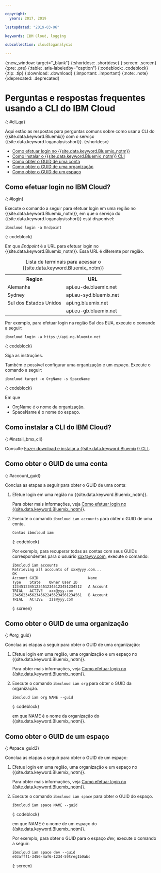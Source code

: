 ```yaml
---

copyright:
  years: 2017, 2019

lastupdated: "2019-03-06"

keywords: IBM Cloud, logging

subcollection: cloudloganalysis

---
```


{:new_window: target="_blank"}
{:shortdesc: .shortdesc}
{:screen: .screen}
{:pre: .pre}
{:table: .aria-labeledby="caption"}
{:codeblock: .codeblock}
{:tip: .tip}
{:download: .download}
{:important: .important}
{:note: .note}
{:deprecated: .deprecated}


# Perguntas e respostas frequentes usando a CLI do IBM Cloud
{: #cli_qa}

Aqui estão as respostas para perguntas comuns sobre como usar a CLI do {{site.data.keyword.Bluemix}} com o serviço {{site.data.keyword.loganalysisshort}}. 
{:shortdesc}

* [Como efetuar login no {{site.data.keyword.Bluemix_notm}}](/docs/services/CloudLogAnalysis/qa?topic=cloudloganalysis-cli_qa#login)
* [Como instalar o {{site.data.keyword.Bluemix_notm}} CLI](/docs/services/CloudLogAnalysis/qa?topic=cloudloganalysis-cli_qa#install_bmx_cli)
* [Como obter o GUID de uma conta](/docs/services/CloudLogAnalysis/qa?topic=cloudloganalysis-cli_qa#account_guid)
* [Como obter o GUID de uma organização](/docs/services/CloudLogAnalysis/qa?topic=cloudloganalysis-cli_qa#org_guid)
* [Como obter o GUID de um espaço](/docs/services/CloudLogAnalysis/qa?topic=cloudloganalysis-cli_qa#space_guid)

## Como efetuar login no IBM Cloud?
{: #login}

Execute o comando a seguir para efetuar login em uma região no {{site.data.keyword.Bluemix_notm}}, em que o serviço do {{site.data.keyword.loganalysisshort}} está disponível:

```
ibmcloud login -a Endpoint
```
{: codeblock}
	
Em que *Endpoint* é a URL para efetuar login no {{site.data.keyword.Bluemix_notm}}. Essa URL é diferente por região.
	
<table>
    <caption>Lista de terminais para acessar o {{site.data.keyword.Bluemix_notm}}</caption>
	<tr>
	  <th>Region</th>
	  <th>URL</th>
	</tr>
	<tr>
	  <td>Alemanha</td>
	  <td>api.eu-de.bluemix.net</td>
	</tr>
	<tr>
	  <td>Sydney</td>
	  <td>api.au-syd.bluemix.net</td>
	</tr>
	<tr>
	  <td>Sul dos Estados Unidos</td>
	  <td>api.ng.bluemix.net</td>
	</tr>
	<tr>
	  <td></td>
	  <td>api.eu-gb.bluemix.net</td>
	</tr>
</table>

Por exemplo, para efetuar login na região Sul dos EUA, execute o comando a seguir:
	
```
ibmcloud login -a https://api.ng.bluemix.net
```
{: codeblock}

Siga as instruções. 

Também é possível configurar uma organização e um espaço. Execute o comando a seguir:

```
ibmcloud target -o OrgName -s SpaceName
```
{: codeblock}

Em que

* OrgName é o nome da organização.
* SpaceName é o nome do espaço.

	
	
## Como instalar a CLI do IBM Cloud?
{: #install_bmx_cli}

Consulte  [ Fazer download e instalar a  {{site.data.keyword.Bluemix}}  CLI ](/docs/cli?topic=cloud-cli-ibmcloud-cli#overview).



## Como obter o GUID de uma conta
{: #account_guid}
	
Conclua as etapas a seguir para obter o GUID de uma conta:
	
1. Efetue login em uma região no {{site.data.keyword.Bluemix_notm}}. 

    Para obter mais informações, veja [Como efetuar login no {{site.data.keyword.Bluemix_notm}}](/docs/services/CloudLogAnalysis/qa?topic=cloudloganalysis-cli_qa#login).
	
2. Execute o comando `ibmcloud iam accounts` para obter o GUID de uma conta.

    ```
	Contas ibmcloud iam
	```
	{: codeblock} 
	
	Por exemplo, para recuperar todas as contas com seus GUIDs correspondentes para o usuário xxx@yyy.com, execute o comando:
	
	```
	ibmcloud iam accounts
	Retrieving all accounts of xxx@yyy.com...
    OK
    Account GUID                       Name                               Type    State    Owner User ID   
    12345123451234512345123451234512   A Account                          TRIAL   ACTIVE   xxx@yyy.com   
    23456234562345622456234561234561   B Account                          TRIAL   ACTIVE   zzz@yyy.com   
	```
	{: screen}

	
## Como obter o GUID de uma organização
{: #org_guid}

Conclua as etapas a seguir para obter o GUID de uma organização:
	
1. Efetue login em uma região, uma organização e um espaço no {{site.data.keyword.Bluemix_notm}}. 

    Para obter mais informações, veja [Como efetuar login no {{site.data.keyword.Bluemix_notm}}](/docs/services/CloudLogAnalysis/qa?topic=cloudloganalysis-cli_qa#login).

2. Execute o comando `ibmcloud iam org` para obter o GUID da organização. 

    ```
    ibmcloud iam org NAME --guid
    ```
    {: codeblock}
	
    em que NAME é o nome da organização do {{site.data.keyword.Bluemix_notm}}.        
		
		
		
## Como obter o GUID de um espaço
{: #space_guid2}
	
Conclua as etapas a seguir para obter o GUID de um espaço:
	
1. Efetue login em uma região, uma organização e um espaço no {{site.data.keyword.Bluemix_notm}}. 

    Para obter mais informações, veja [Como efetuar login no {{site.data.keyword.Bluemix_notm}}](/docs/services/CloudLogAnalysis/qa?topic=cloudloganalysis-cli_qa#login).
	
2. Execute o comando `ibmcloud iam space` para obter o GUID do espaço. 

    ```
    ibmcloud iam space NAME --guid
    ```
    {: codeblock}
	
    em que NAME é o nome de um espaço do {{site.data.keyword.Bluemix_notm}}. 
	
    Por exemplo, para obter o GUID para o espaço *dev*, execute o comando a seguir:
	
    ```
    ibmcloud iam space dev --guid
    e03afff1-3456-4af6-1234-59treg1b0abc
    ```
    {: screen}




		
		
